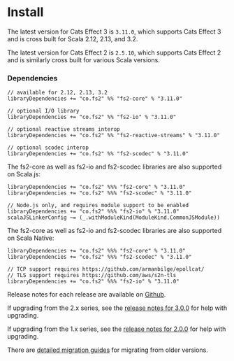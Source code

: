 # Install

The latest version for Cats Effect 3 is `3.11.0`, which supports Cats Effect 3 and is cross built for Scala 2.12, 2.13, and 3.2.

The latest version for Cats Effect 2 is `2.5.10`, which supports Cats Effect 2 and is similarly cross built for various Scala versions.

### Dependencies <!-- {docsify-ignore} -->

```
// available for 2.12, 2.13, 3.2
libraryDependencies += "co.fs2" %% "fs2-core" % "3.11.0"

// optional I/O library
libraryDependencies += "co.fs2" %% "fs2-io" % "3.11.0"

// optional reactive streams interop
libraryDependencies += "co.fs2" %% "fs2-reactive-streams" % "3.11.0"

// optional scodec interop
libraryDependencies += "co.fs2" %% "fs2-scodec" % "3.11.0"
```

The fs2-core as well as fs2-io and fs2-scodec libraries are also supported on Scala.js:

```
libraryDependencies += "co.fs2" %%% "fs2-core" % "3.11.0"
libraryDependencies += "co.fs2" %%% "fs2-scodec" % "3.11.0"

// Node.js only, and requires module support to be enabled
libraryDependencies += "co.fs2" %%% "fs2-io" % "3.11.0"
scalaJSLinkerConfig ~= (_.withModuleKind(ModuleKind.CommonJSModule)) 
```

The fs2-core as well as fs2-io and fs2-scodec libraries are also supported on Scala Native:
```
libraryDependencies += "co.fs2" %%% "fs2-core" % "3.11.0"
libraryDependencies += "co.fs2" %%% "fs2-scodec" % "3.11.0"

// TCP support requires https://github.com/armanbilge/epollcat/
// TLS support requires https://github.com/aws/s2n-tls
libraryDependencies += "co.fs2" %%% "fs2-io" % "3.11.0"
```

Release notes for each release are available on [Github](https://github.com/typelevel/fs2/releases/).

If upgrading from the 2.x series, see the [release notes for 3.0.0](https://github.com/typelevel/fs2/releases/tag/v3.0.0) for help with upgrading.

If upgrading from the 1.x series, see the [release notes for 2.0.0](https://github.com/typelevel/fs2/releases/tag/v2.0.0) for help with upgrading.

There are [detailed migration guides](https://github.com/typelevel/fs2/blob/main/docs/) for migrating from older versions.
